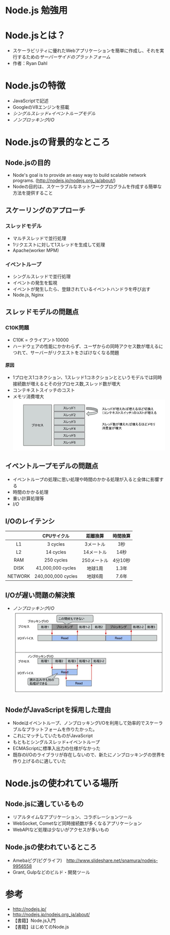 # Node.js 勉強用

# Node.jsとは？
 - スケーラビリティに優れたWebアプリケーションを簡単に作成し、それを実行するための*サーバーサイドのプラットフォーム*
 - 作者：Ryan Dahl

# Node.jsの特徴
 - JavaScriptで記述
 - GoogleのV8エンジンを搭載
 - *シングルスレッド+イベントループモデル*
 - *ノンブロッキングI/O*

# Node.jsの背景的なところ
## Node.jsの目的
 - Node's goal is to provide an easy way to build scalable network programs. (http://nodejs.jp/nodejs.org_ja/about/)
 - Nodeの目的は、スケーラブルなネットワークプログラムを作成する簡単な方法を提供すること

## スケーリングのアプローチ
### スレッドモデル
 - マルチスレッドで並行処理
 - 1リクエストに対して1スレッドを生成して処理
 - Apache(worker MPM)

### イベントループ
 - シングルスレッドで並行処理
 - イベントの発生を監視
 - イベントが発生したら、登録されているイベントハンドラを呼び出す
 - Node.js, Nginx

## スレッドモデルの問題点
### C10K問題
 - C10K = クライアント10000
 - ハードウェアの性能にかかわらず、ユーザからの同時アクセス数が増えるにつれて、サーバーがリクエストをさばけなくなる問題
#### 原因
 - 1プロセス1コネクション、1スレッド1コネクションとというモデルでは同時接続数が増えるとその分プロセス数,スレッド数が増大
 - コンテキストスイッチのコスト
 - メモリ消費増大
![c10kprobrem](https://raw.githubusercontent.com/mintsu/node_study/master/c10kprobrem.jpg)


## イベントループモデルの問題点
 - イベントループの処理に思い処理や時間のかかる処理が入ると全体に影響する
 - 時間のかかる処理
  - 重い計算処理等
  - *I/O*

## I/Oのレイテンシ
|         | CPUサイクル        |  距離換算 | 時間換算 |
|:-------:|:-----------------:|:--------:|:-------:|
|L1       | 3 cycles          | 3メートル  | 3秒     |
|L2       | 14 cycles         | 14メートル | 14秒    |
|RAM      | 250 cycles        |250メートル | 4分10秒 |
|DISK     | 41,000,000 cycles |地球1周    | 1.3年   |
|NETWORK  | 240,000,000 cycles|地球6周    | 7.6年   |

## I/Oが遅い問題の解決策
 - *ノンブロッキングI/O*
![c10kprobrem](https://raw.githubusercontent.com/mintsu/node_study/master/non-blockingio.jpg)

## NodeがJavaScriptを採用した理由
 - Nodeはイベントループ、ノンブロッキングI/Oを利用して効率的でスケーラブルなプラットフォームを作りたかった。
 - これにマッチしていたものがJavaScript
  - もともとシングルスレッド+イベントループ
  - ECMAScriptに標準入出力の仕様がなかった
   - 既存のI/Oのライブラリが存在しないので、新たにノンブロッキングの世界を作り上げるのに適していた

# Node.jsの使われている場所
## Node.jsに適しているもの
 - リアルタイムなアプリケーション、コラボレーションツール
 - WebSocket, Cometなど同時接続数が多くなるアプリケーション
 - WebAPIなど処理は少ないがアクセスが多いもの

## Node.jsの使われているところ
 - Amebaピグ(ピグライフ)　http://www.slideshare.net/snamura/nodejs-9956558
 - Grant, Gulpなどのビルド・開発ツール




# 参考
 - http://nodejs.jp/
 - http://nodejs.jp/nodejs.org_ja/about/
 - 【書籍】Node.js入門
 - 【書籍】はじめてのNode.js
